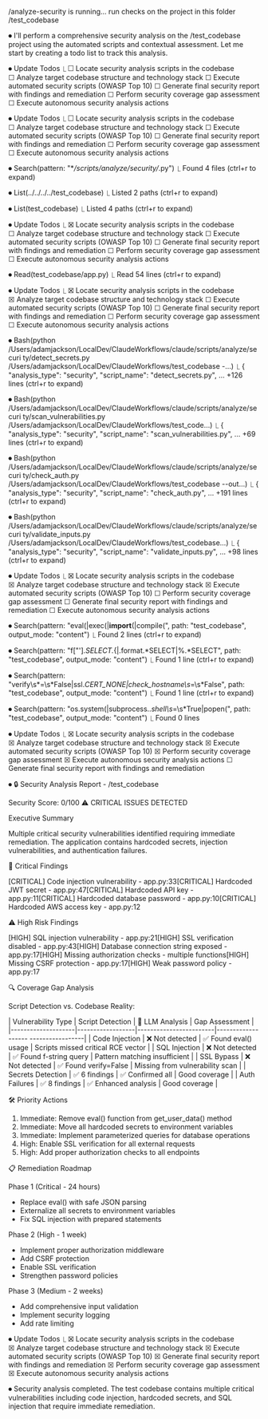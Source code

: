 /analyze-security is running… run checks on the project in this folder /test_codebase

⏺ I'll perform a comprehensive security analysis on the /test_codebase project using
the automated scripts and contextual assessment. Let me start by creating a todo list
to track this analysis.

⏺ Update Todos
⎿ ☐ Locate security analysis scripts in the codebase  
 ☐ Analyze target codebase structure and technology stack
☐ Execute automated security scripts (OWASP Top 10)
☐ Generate final security report with findings and remediation
☐ Perform security coverage gap assessment
☐ Execute autonomous security analysis actions

⏺ Update Todos
⎿ ☐ Locate security analysis scripts in the codebase  
 ☐ Analyze target codebase structure and technology stack
☐ Execute automated security scripts (OWASP Top 10)
☐ Generate final security report with findings and remediation
☐ Perform security coverage gap assessment
☐ Execute autonomous security analysis actions

⏺ Search(pattern: "\*_/scripts/analyze/security/_.py")
⎿ Found 4 files (ctrl+r to expand)

⏺ List(../../../../test_codebase)
⎿ Listed 2 paths (ctrl+r to expand)

⏺ List(test_codebase)
⎿ Listed 4 paths (ctrl+r to expand)

⏺ Update Todos
⎿ ☒ Locate security analysis scripts in the codebase  
 ☐ Analyze target codebase structure and technology stack
☐ Execute automated security scripts (OWASP Top 10)
☐ Generate final security report with findings and remediation
☐ Perform security coverage gap assessment
☐ Execute autonomous security analysis actions

⏺ Read(test_codebase/app.py)
⎿ Read 54 lines (ctrl+r to expand)

⏺ Update Todos
⎿ ☒ Locate security analysis scripts in the codebase  
 ☒ Analyze target codebase structure and technology stack
☐ Execute automated security scripts (OWASP Top 10)
☐ Generate final security report with findings and remediation
☐ Perform security coverage gap assessment
☐ Execute autonomous security analysis actions

⏺ Bash(python /Users/adamjackson/LocalDev/ClaudeWorkflows/claude/scripts/analyze/securi
ty/detect_secrets.py /Users/adamjackson/LocalDev/ClaudeWorkflows/test_codebase
-…)
⎿ {  
 "analysis_type": "security",
"script_name": "detect_secrets.py",
… +126 lines (ctrl+r to expand)

⏺ Bash(python /Users/adamjackson/LocalDev/ClaudeWorkflows/claude/scripts/analyze/securi
ty/scan_vulnerabilities.py
/Users/adamjackson/LocalDev/ClaudeWorkflows/test_code…)
⎿ {  
 "analysis_type": "security",
"script_name": "scan_vulnerabilities.py",
… +69 lines (ctrl+r to expand)

⏺ Bash(python /Users/adamjackson/LocalDev/ClaudeWorkflows/claude/scripts/analyze/securi
ty/check_auth.py /Users/adamjackson/LocalDev/ClaudeWorkflows/test_codebase
--out…)
⎿ {  
 "analysis_type": "security",
"script_name": "check_auth.py",
… +191 lines (ctrl+r to expand)

⏺ Bash(python /Users/adamjackson/LocalDev/ClaudeWorkflows/claude/scripts/analyze/securi
ty/validate_inputs.py /Users/adamjackson/LocalDev/ClaudeWorkflows/test_codebase…)
⎿ {  
 "analysis_type": "security",
"script_name": "validate_inputs.py",
… +98 lines (ctrl+r to expand)

⏺ Update Todos
⎿ ☒ Locate security analysis scripts in the codebase  
 ☒ Analyze target codebase structure and technology stack
☒ Execute automated security scripts (OWASP Top 10)
☐ Perform security coverage gap assessment
☐ Generate final security report with findings and remediation
☐ Execute autonomous security analysis actions

⏺ Search(pattern: "eval\(|exec\(|**import**\(|compile\(", path: "test_codebase",
output_mode: "content")
⎿ Found 2 lines (ctrl+r to expand)

⏺ Search(pattern: "f[\"']._SELECT._\{|\.format.*SELECT|%.*SELECT", path:
"test_codebase", output_mode: "content")
⎿ Found 1 line (ctrl+r to expand)

⏺ Search(pattern: "verify\s*=\s*False|ssl._CERT_NONE|check_hostname\s_=\s\*False", path:
"test_codebase", output_mode: "content")
⎿ Found 1 line (ctrl+r to expand)

⏺ Search(pattern: "os\.system\(|subprocess\.._shell\s_=\s\*True|popen\(", path:
"test_codebase", output_mode: "content")
⎿ Found 0 lines

⏺ Update Todos
⎿ ☒ Locate security analysis scripts in the codebase  
 ☒ Analyze target codebase structure and technology stack
☒ Execute automated security scripts (OWASP Top 10)
☒ Perform security coverage gap assessment
☒ Execute autonomous security analysis actions
☐ Generate final security report with findings and remediation

⏺ 🔒 Security Analysis Report - /test_codebase

Security Score: 0/100 ⚠️ CRITICAL ISSUES DETECTED

Executive Summary

Multiple critical security vulnerabilities identified requiring immediate
remediation. The application contains hardcoded secrets, injection vulnerabilities,
and authentication failures.

🚨 Critical Findings

[CRITICAL] Code injection vulnerability - app.py:33[CRITICAL] Hardcoded JWT secret -
app.py:47[CRITICAL] Hardcoded API key - app.py:11[CRITICAL] Hardcoded database
password - app.py:10[CRITICAL] Hardcoded AWS access key - app.py:12

⚠️ High Risk Findings

[HIGH] SQL injection vulnerability - app.py:21[HIGH] SSL verification disabled -
app.py:43[HIGH] Database connection string exposed - app.py:17[HIGH] Missing
authorization checks - multiple functions[HIGH] Missing CSRF protection -
app.py:17[HIGH] Weak password policy - app.py:17

🔍 Coverage Gap Analysis

Script Detection vs. Codebase Reality:

| Vulnerability Type | Script Detection | 🧠 LLM Analysis | Gap Assessment
|
|--------------------|------------------|------------------------|-------------------
-----------------|
| Code Injection | ❌ Not detected | ✅ Found eval() usage | Scripts missed
critical RCE vector |
| SQL Injection | ❌ Not detected | ✅ Found f-string query | Pattern matching
insufficient |
| SSL Bypass | ❌ Not detected | ✅ Found verify=False | Missing from
vulnerability scan |
| Secrets Detection | ✅ 6 findings | ✅ Confirmed all | Good coverage
|
| Auth Failures | ✅ 8 findings | ✅ Enhanced analysis | Good coverage
|

🛠️ Priority Actions

1. Immediate: Remove eval() function from get_user_data() method
2. Immediate: Move all hardcoded secrets to environment variables
3. Immediate: Implement parameterized queries for database operations
4. High: Enable SSL verification for all external requests
5. High: Add proper authorization checks to all endpoints

📋 Remediation Roadmap

Phase 1 (Critical - 24 hours)

- Replace eval() with safe JSON parsing
- Externalize all secrets to environment variables
- Fix SQL injection with prepared statements

Phase 2 (High - 1 week)

- Implement proper authorization middleware
- Add CSRF protection
- Enable SSL verification
- Strengthen password policies

Phase 3 (Medium - 2 weeks)

- Add comprehensive input validation
- Implement security logging
- Add rate limiting

⏺ Update Todos
⎿ ☒ Locate security analysis scripts in the codebase  
 ☒ Analyze target codebase structure and technology stack
☒ Execute automated security scripts (OWASP Top 10)
☒ Generate final security report with findings and remediation
☒ Perform security coverage gap assessment
☒ Execute autonomous security analysis actions

⏺ Security analysis completed. The test codebase contains multiple critical
vulnerabilities including code injection, hardcoded secrets, and SQL injection that
require immediate remediation.
